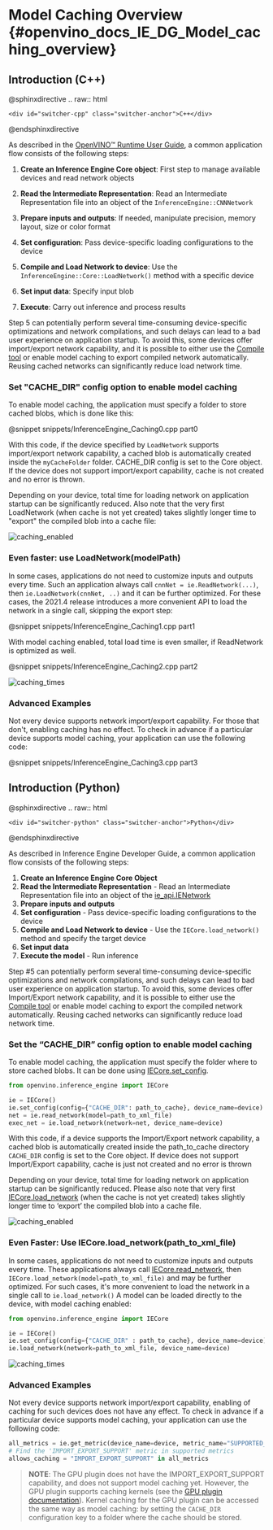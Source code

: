 # Model Caching Overview {#openvino_docs_IE_DG_Model_caching_overview}

## Introduction (C++)

@sphinxdirective
.. raw:: html

    <div id="switcher-cpp" class="switcher-anchor">C++</div>
@endsphinxdirective

As described in the [OpenVINO™ Runtime User Guide](OpenVINO_Runtime_User_Guide.md), a common application flow consists of the following steps:

1. **Create an Inference Engine Core object**: First step to manage available devices and read network objects

2. **Read the Intermediate Representation**: Read an Intermediate Representation file into an object of the `InferenceEngine::CNNNetwork`

3. **Prepare inputs and outputs**: If needed, manipulate precision, memory layout, size or color format

4. **Set configuration**: Pass device-specific loading configurations to the device

5. **Compile and Load Network to device**: Use the `InferenceEngine::Core::LoadNetwork()` method with a specific device

6. **Set input data**: Specify input blob

7. **Execute**: Carry out inference and process results

Step 5 can potentially perform several time-consuming device-specific optimizations and network compilations,
and such delays can lead to a bad user experience on application startup. To avoid this, some devices offer
import/export network capability, and it is possible to either use the [Compile tool](../../tools/compile_tool/README.md)
or enable model caching to export compiled network automatically. Reusing cached networks can significantly reduce load network time.

### Set "CACHE_DIR" config option to enable model caching

To enable model caching, the application must specify a folder to store cached blobs, which is done like this:

@snippet snippets/InferenceEngine_Caching0.cpp part0

With this code, if the device specified by `LoadNetwork` supports import/export network capability, a cached blob is automatically created inside the `myCacheFolder` folder.
CACHE_DIR config is set to the Core object. If the device does not support import/export capability, cache is not created and no error is thrown.

Depending on your device, total time for loading network on application startup can be significantly reduced.
Also note that the very first LoadNetwork (when cache is not yet created) takes slightly longer time to "export" the compiled blob into a cache file:

![caching_enabled]

### Even faster: use LoadNetwork(modelPath)

In some cases, applications do not need to customize inputs and outputs every time. Such an application always
call `cnnNet = ie.ReadNetwork(...)`, then `ie.LoadNetwork(cnnNet, ..)` and it can be further optimized.
For these cases, the 2021.4 release introduces a more convenient API to load the network in a single call, skipping the export step:

@snippet snippets/InferenceEngine_Caching1.cpp part1

With model caching enabled, total load time is even smaller, if ReadNetwork is optimized as well.

@snippet snippets/InferenceEngine_Caching2.cpp part2

![caching_times]

### Advanced Examples

Not every device supports network import/export capability. For those that don't, enabling caching has no effect.
To check in advance if a particular device supports model caching, your application can use the following code:

@snippet snippets/InferenceEngine_Caching3.cpp part3

## Introduction (Python)

@sphinxdirective
.. raw:: html

    <div id="switcher-python" class="switcher-anchor">Python</div>
@endsphinxdirective

As described in Inference Engine Developer Guide, a common application flow consists of the following steps:

1. **Create an Inference Engine Core Object**
2. **Read the Intermediate Representation** - Read an Intermediate Representation file into an object of the [ie_api.IENetwork](api/ie_python_api/_autosummary/openvino.inference_engine.IENetwork.html)
3. **Prepare inputs and outputs**
4. **Set configuration** - Pass device-specific loading configurations to the device
5. **Compile and Load Network to device** - Use the `IECore.load_network()` method and specify the target device
6. **Set input data**
7. **Execute the model** - Run inference

Step #5 can potentially perform several time-consuming device-specific optimizations and network compilations, and such delays can lead to bad user experience on application startup. To avoid this, some devices offer Import/Export network capability, and it is possible to either use the [Compile tool](../../tools/compile_tool/README.md) or enable model caching to export the compiled network automatically. Reusing cached networks can significantly reduce load network time.

### Set the “CACHE_DIR” config option to enable model caching

To enable model caching, the application must specify the folder where to store cached blobs. It can be done using [IECore.set_config](api/ie_python_api/_autosummary/openvino.inference_engine.IECore.html#openvino.inference_engine.IECore.set_config).

``` python
from openvino.inference_engine import IECore

ie = IECore()
ie.set_config(config={"CACHE_DIR": path_to_cache}, device_name=device)
net = ie.read_network(model=path_to_xml_file)
exec_net = ie.load_network(network=net, device_name=device)
```

With this code, if a device supports the Import/Export network capability, a cached blob is automatically created inside the path_to_cache directory `CACHE_DIR` config is set to the Core object. If device does not support Import/Export capability, cache is just not created and no error is thrown

Depending on your device, total time for loading network on application startup can be significantly reduced. Please also note that very first [IECore.load_network](api/ie_python_api/_autosummary/openvino.inference_engine.IECore.html#openvino.inference_engine.IECore.load_network) (when the cache is not yet created) takes slightly longer time to ‘export’ the compiled blob into a cache file.

![caching_enabled]


### Even Faster: Use IECore.load_network(path_to_xml_file)

In some cases, applications do not need to customize inputs and outputs every time. These applications always call [IECore.read_network](api/ie_python_api/_autosummary/openvino.inference_engine.IECore.html#openvino.inference_engine.IECore.read_network), then `IECore.load_network(model=path_to_xml_file)` and may be further optimized. For such cases, it's more convenient to load the network in a single call to `ie.load_network()`
A model can be loaded directly to the device, with model caching enabled:

``` python
from openvino.inference_engine import IECore

ie = IECore()
ie.set_config(config={"CACHE_DIR" : path_to_cache}, device_name=device)
ie.load_network(network=path_to_xml_file, device_name=device)
```

![caching_times]

### Advanced Examples

Not every device supports network import/export capability, enabling of caching for such devices does not have any effect. To check in advance if a particular device supports model caching, your application can use the following code:

```python
all_metrics = ie.get_metric(device_name=device, metric_name="SUPPORTED_METRICS")
# Find the 'IMPORT_EXPORT_SUPPORT' metric in supported metrics
allows_caching = "IMPORT_EXPORT_SUPPORT" in all_metrics
```

> **NOTE**: The GPU plugin does not have the IMPORT_EXPORT_SUPPORT capability, and does not support model caching yet. However, the GPU plugin supports caching kernels (see the [GPU plugin documentation](supported_plugins/GPU.md)). Kernel caching for the GPU plugin can be accessed the same way as model caching: by setting the `CACHE_DIR` configuration key to a folder where the cache should be stored.


[caching_enabled]: ../img/caching_enabled.png
[caching_times]: ../img/caching_times.png
